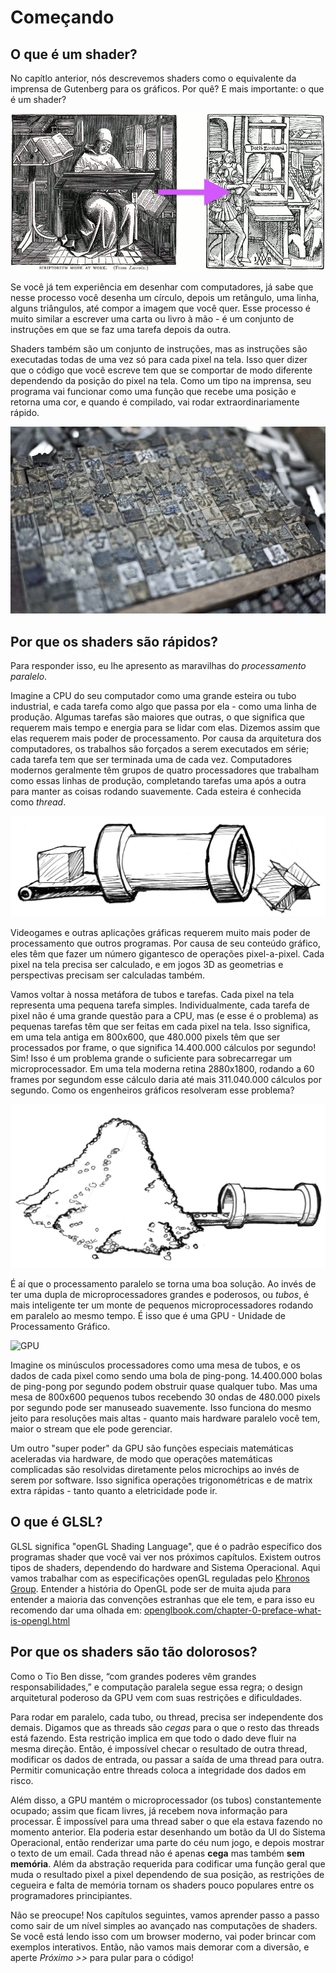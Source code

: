 # Começando
## O que é um shader?

No capítlo anterior, nós descrevemos shaders como o equivalente da imprensa de Gutenberg para os gráficos. Por quê? E mais importante: o que é um shader?

![From Letter-by-Letter, Right: William Blades (1891). To Page-by-page, Left: Rolt-Wheeler (1920).](print.png)

Se você já tem experiência em desenhar com computadores, já sabe que nesse processo você desenha um círculo, depois um retângulo, uma linha, alguns triângulos, até compor a imagem que você quer. Esse processo é muito similar a escrever uma carta ou livro à mão - é um conjunto de instruções em que se faz uma tarefa depois da outra.

Shaders também são um conjunto de instruções, mas as instruções são executadas todas de uma vez só para cada pixel na tela. Isso quer dizer que o código que você escreve tem que se comportar de modo diferente dependendo da posição do pixel na tela. Como um tipo na imprensa, seu programa vai funcionar como uma função que recebe uma posição e retorna uma cor, e quando é compilado, vai rodar extraordinariamente rápido.

![Chinese movable type](typepress.jpg)

## Por que os shaders são rápidos?

Para responder isso, eu lhe apresento as maravilhas do *processamento paralelo*.

Imagine a CPU do seu computador como uma grande esteira ou tubo industrial, e cada tarefa como algo que passa por ela - como uma linha de produção. Algumas tarefas são maiores que outras, o que significa que requerem mais tempo e energia para se lidar com elas. Dizemos assim que elas requerem mais poder de processamento. Por causa da arquitetura dos computadores, os trabalhos são forçados a serem executados em série; cada tarefa tem que ser terminada uma de cada vez. Computadores modernos geralmente têm grupos de quatro processadores que trabalham como essas linhas de produção, completando tarefas uma após a outra para manter as coisas rodando suavemente. Cada esteira é conhecida como *thread*.

![CPU](00.jpeg)

Videogames e outras aplicações gráficas requerem muito mais poder de processamento que outros programas. Por causa de seu conteúdo gráfico, eles têm que fazer um número gigantesco de operações pixel-a-pixel. Cada pixel na tela precisa ser calculado, e em jogos 3D as geometrias e perspectivas precisam ser calculadas também.

Vamos voltar à nossa metáfora de tubos e tarefas. Cada pixel na tela representa uma pequena tarefa simples. Individualmente, cada tarefa de pixel não é uma grande questão para a CPU, mas (e esse é o problema) as pequenas tarefas têm que ser feitas em cada pixel na tela. Isso significa, em uma tela antiga em 800x600, que 480.000 pixels têm que ser processados por frame, o que significa 14.400.000 cálculos por segundo! Sim! Isso é um problema grande o suficiente para sobrecarregar um microprocessador. Em uma tela moderna retina 2880x1800, rodando a 60 frames por segundom esse cálculo daria até mais 311.040.000 cálculos por segundo. Como os engenheiros gráficos resolveram esse problema?

![](03.jpeg)

É aí que o processamento paralelo se torna uma boa solução. Ao invés de ter uma dupla de microprocessadores grandes e poderosos, ou *tubos*, é mais inteligente ter um monte de pequenos microprocessadores rodando em paralelo ao mesmo tempo. É isso que é uma GPU - Unidade de Processamento Gráfico.

![GPU](04.jpeg)

Imagine os minúsculos processadores como uma mesa de tubos, e os dados de cada pixel como sendo uma bola de ping-pong. 14.400.000 bolas de ping-pong por segundo podem obstruir quase qualquer tubo. Mas uma mesa de 800x600 pequenos tubos recebendo 30 ondas de 480.000 pixels por segundo pode ser manuseado suavemente. Isso funciona do mesmo jeito para resoluções mais altas - quanto mais hardware paralelo você tem, maior o stream que ele pode gerenciar.

Um outro "super poder" da GPU são funções especiais matemáticas aceleradas via hardware, de modo que operações matemáticas complicadas são resolvidas diretamente pelos microchips ao invés de serem por software. Isso significa operações trigonométricas e de matrix extra rápidas - tanto quanto a eletricidade pode ir.

## O que é GLSL?


GLSL significa "openGL Shading Language", que é o padrão específico dos programas shader que você vai ver nos próximos capítulos. Existem outros tipos de shaders, dependendo do hardware and Sistema Operacional. Aqui vamos trabalhar com as especificações openGL reguladas pelo [Khronos Group](https://www.khronos.org/opengl/). Entender a história do OpenGL pode ser de muita ajuda para entender a maioria das convenções estranhas que ele tem, e para isso eu recomendo dar uma olhada em: [openglbook.com/chapter-0-preface-what-is-opengl.html](http://openglbook.com/chapter-0-preface-what-is-opengl.html)

## Por que os shaders são tão dolorosos?

Como o Tio Ben disse, “com grandes poderes vêm grandes responsabilidades,” e computação paralela segue essa regra; o design arquitetural poderoso da GPU vem com suas restrições e dificuldades.

Para rodar em paralelo, cada tubo, ou thread, precisa ser independente dos demais. Digamos que as threads são *cegas* para o que o resto das threads está fazendo. Esta restrição implica em que todo o dado deve fluir na mesma direção. Então, é impossível checar o resultado de outra thread, modificar os dados de entrada, ou passar a saída de uma thread para outra. Permitir comunicação entre threads coloca a integridade dos dados em risco.


Além disso, a GPU mantém o microprocessador (os tubos) constantemente ocupado; assim que ficam livres, já recebem nova informação para processar. É impossível para uma thread saber o que ela estava fazendo no momento anterior. Ela poderia estar desenhando um botão da UI do Sistema Operacional, então renderizar uma parte do céu num jogo, e depois mostrar o texto de um email. Cada thread não é apenas **cega** mas também **sem memória**. Além da abstração requerida para codificar uma função geral que muda o resultado pixel a pixel dependendo de sua posição, as restrições de cegueira e falta de memória tornam os shaders pouco populares entre os programadores principiantes.

Não se preocupe! Nos capítulos seguintes, vamos aprender passo a passo como sair de um nível simples ao avançado nas computações de shaders. Se você está lendo isso com um browser moderno, vai poder brincar com exemplos interativos. Então, não vamos mais demorar com a diversão, e aperte *Próximo >>* para pular para o código!
